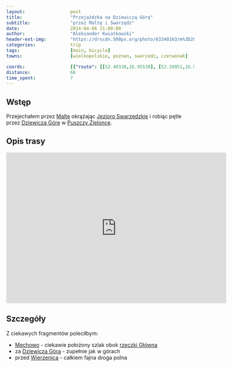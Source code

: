 ```yaml
---
layout:                 post
title:                  "Przejażdzka na Dziewiczą Górę"
subtitle:               "przez Maltę i Swarzędz"
date:                   2014-04-06 21:00:00
author:                 "Aleksander Kwiatkowski"
header-ext-img:         "https://drscdn.500px.org/photo/63340163/m%3D2048/3cb81337b0bdb0ab84db53bdf5c66e1c"
categories:             trip
tags:                   [main, bicycle]
towns:                  [wielkopolskie, poznan, swarzedz, czerwonak]

coords:                 [{"route": [[52.40338,16.95538], [52.39951,16.98800], [52.39532,17.01572], [52.40589,17.03091], [52.41684,17.06636], [52.42720,17.06318], [52.42997,17.07288], [52.46225,17.06722], [52.48991,17.06378], [52.49017,17.02877], [52.47977,17.01031], [52.47428,17.00722], [52.44070,17.05821], [52.42956,17.07074]], "type": "bicycle"}]
distance:               66
time_spent:             7
---
```


[wiki-puszcza-zielonka]:          https://pl.wikipedia.org/wiki/Park_Krajobrazowy_Puszcza_Zielonka
[wiki-jezioro-swarzedz]:          https://pl.wikipedia.org/wiki/Jezioro_Swarz%C4%99dzkie
[wiki-dziewicza-gora]:            https://pl.wikipedia.org/wiki/Dziewicza_G%C3%B3ra_(Pojezierze_Wielkopolskie)
[wiki-malta]:                     https://pl.wikipedia.org/wiki/Jezioro_Malta%C5%84skie
[wiki-mechowo]:                   https://pl.wikipedia.org/wiki/Mechowo_(wojew%C3%B3dztwo_wielkopolskie)
[wiki-rzeka-glowna]:              https://pl.wikipedia.org/wiki/G%C5%82%C3%B3wna_(rzeka)
[wiki-wierzenica]:                https://pl.wikipedia.org/wiki/Wierzenica


Wstęp
-----

Przejechałem przez [Maltę][wiki-malta] okrążając [Jezioro Swarzędzkie][wiki-jezioro-swarzedz]
i robiąc pętle przez [Dziewiczą Górę][wiki-dziewicza-gora] w [Puszczy Zielonce][wiki-puszcza-zielonka].

Opis trasy
----------

<iframe height='405' width='590' frameborder='0' allowtransparency='true' scrolling='no' src='https://www.strava.com/activities/137169869/embed/18ced69af2d3a51dae2c918e9e345c91e6b163c6'></iframe>

Szczegóły
---------

Z ciekawych fragmentów poleciłbym:

* [Mechowo][wiki-mechowo] - ciekawie położony szlak obok [rzeczki Główna][wiki-rzeka-glowna]
* za [Dziewiczą Górą][wiki-dziewicza-gora] - zupełnie jak w górach
* przed [Wierzenicą][wiki-wierzenica] - całkiem fajna droga polna
